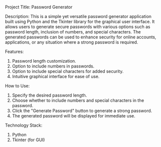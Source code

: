 Project Title: Password Generator

Description: 
  This is a simple yet versatile password generator application built using Python and the Tkinter library for the graphical user interface. It allows users to generate secure passwords with various options such as password length, inclusion of numbers, and special characters. The generated passwords can be used to enhance security for online accounts, applications, or any situation where a strong password is required.

Features:

   1) Password length customization.
   2) Option to include numbers in passwords.
   3) Option to include special characters for added security.
   4) Intuitive graphical interface for ease of use.

How to Use:

   1) Specify the desired password length.
   2) Choose whether to include numbers and special characters in the password.
   3) Click the "Generate Password" button to generate a strong password.
   4) The generated password will be displayed for immediate use.

Technology Stack:

   1) Python
   2) Tkinter (for GUI)
